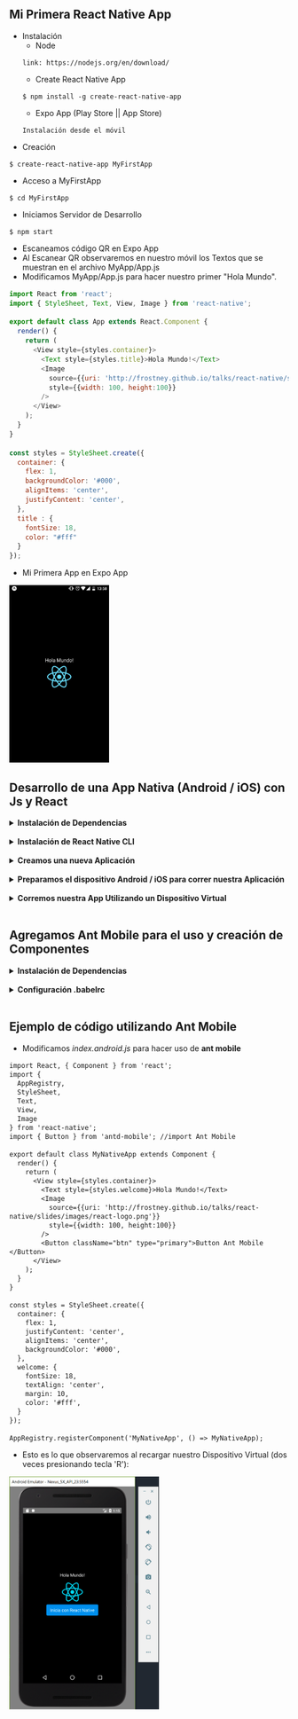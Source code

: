 ## Mi Primera React Native App
  * Instalación
    * Node
    ```
    link: https://nodejs.org/en/download/
    ```
    * Create React Native App
    ```
    $ npm install -g create-react-native-app
    ```
    * Expo App (Play Store || App Store)
    ```
    Instalación desde el móvil
    ```
  * Creación
  ```
  $ create-react-native-app MyFirstApp
  ```
  * Acceso a MyFirstApp
  ```
  $ cd MyFirstApp
  ```
  * Iniciamos Servidor de Desarrollo
  ```
  $ npm start
  ```
  * Escaneamos código QR en Expo App
  * Al Escanear QR observaremos en nuestro móvil los Textos que se muestran en el archivo MyApp/App.js
  * Modificamos MyApp/App.js para hacer nuestro primer "Hola Mundo".
  ```App.js
  import React from 'react';
  import { StyleSheet, Text, View, Image } from 'react-native';

  export default class App extends React.Component {
    render() {
      return (
        <View style={styles.container}>
          <Text style={styles.title}>Hola Mundo!</Text>
          <Image
            source={{uri: 'http://frostney.github.io/talks/react-native/slides/images/react-logo.png'}}
            style={{width: 100, height:100}}
          />
        </View>
      );
    }
  }

  const styles = StyleSheet.create({
    container: {
      flex: 1,
      backgroundColor: '#000',
      alignItems: 'center',
      justifyContent: 'center',
    },
    title : {
      fontSize: 18,
      color: "#fff"
    }
  });
  ```
  * Mi Primera App en Expo App
  <img height="320" src="https://github.com/jimacsx/React-Native/blob/master/MyFirstApp/public/img/MyFirstApp.jpeg"/>
  <br>

## Desarrollo de una App Nativa (Android / iOS) con Js y React
<details>
  <summary><b>Instalación de Dependencias</b></summary>
  <br>
  <ul>
    <li>Accedemos al apartado "Buildin projects with Native Code" dentro de la documentación de React Native (https://facebook.github.io/react-native/docs/getting-started.html#content).</li>
    <li>Dentro del enlace encontraremos la configuración requerida para cada SO.
      <ul>
        <li>macOS   -> iOS</li>
        <li>macOS   -> Android</li>
        <li>linux   -> Android</li>
        <li>windows -> Android</li>
      </ul>
    </li>
  </ul>
</details>
<br>
<details>
  <summary><b>Instalación de React Native CLI</b></summary>
  <br>
  <ul>
    <li>$ npm install -g react-native-cli</li>
    <li>Debemos exportar react-native a nuestras variables de entorno o path (mac/linux) para no tener problemas al correr el comando.</li>
    <li>Para exportar react-native a $PATH en linux/unix hacemos:
      <ul>
        <li>Agregamos en /etc/enviroment la ruta en donde se instaló react-native, algo como: PATH=$PATH:reactNativePath</li>
        <li>O editamos ~/.bashrc agregando una linea parecida a: export PATH=$PATH:reactNativePath</li>
      </ul>
    </li>
    <li>Para exportar react-native a $PATH en macOS hacemos:
      <ul>
        <li>Agregamos en /etc/paths la ruta en donde se instaló react-native</li>
        <li>O editamos cualquiera de los siguientes archivos:
          <ul>
            <li>/etc/profile</li>
            <li>~/.bash_profile</li>
            <li>~/.bash_login   (if .bash_profile does not exist)</li>
            <li>~/.profile      (if .bash_login does not exist)</li>
            <li>agregando una linea parecida a: export PATH=$PATH:reactNativePath</li>
          </ul>  
        </li>
      </ul>
    </li>
  </ul>
</details>
<br>
<details>
  <summary><b>Creamos una nueva Aplicación</b></summary>
  <br>
  <ul>
    <li>$ react-native init MyNativeApp</li>
    <li>$ cd MyNativeApp</li>
  </ul>
</details>
<br>
<details>
  <summary><b>Preparamos el dispositivo Android / iOS para correr nuestra Aplicación</b></summary>
  <br>
  <ul>
    <li>Hay dos maneras de correr nuestra App:
      <ul>
        <li>Utilizando un dispositivo virtual.</li>
        <li>Utilizando un dispositivo físico.</li>
      </ul>
    </li>
    <li>Para lo anterior checamos documentacion (https://facebook.github.io/react-native/docs/getting-started.html) en el apartado "Preparing the Android device".</li>
  </ul>
</details>
<br>
<details>
  <summary><b>Corremos nuestra App Utilizando un Dispositivo Virtual</b></summary>
  <br>
  <ul>
    <li>En esta ocasión sólo trabajaremos en Android. Así que las siguientes instrucciones estaran basadas para Android con Android Studio.</li>
    <li>Editamos el archivo 'index.android.js' para obtener nuestro primer 'Hola Mundo!'</li>
    <li>Antes de correr la aplicación debemos tener encendido nuestro Dispositivo Virtual con Android Studio.
    <li>Para correr la App utilizamos los siguientes comandos:
      <ul>
        <li>Para iOS
          <ul>
            <li>$ react-native run-ios</li>
          </ul>
        </li>
        <li>Para Android
          <ul>
            <li>$ react-native run-android</li>
          </ul>
        </li>
      </ul>
    </li>
    <li>Al correr al app en Android obtendremos lo siguiente:
      <br>
      <br>
      <img height="420" src="https://github.com/jimacsx/React-Native/blob/2820415e455ddbe34098b63b38049ca201a2a8b5/MyNativeApp/images/hola_mundo_android.png"/>
    </li>
  </ul>
</details>
<br>

## Agregamos Ant Mobile para el uso y creación de Componentes
<details>
  <summary><b>Instalación de Dependencias</b></summary>
  <br>
  <ul>
    <li>Nota: todos los comandos se deben correr dentro de la carpeta MyNativeApp, esta para que las dependencias a instalar sean agregadas al archivo package.json</li>
    <li> $ npm install antd-mobile --save </li>
    <li> $ npm install babel-plugin-import --save-dev </li>
  </ul>
</details>
<br>
<details>
  <summary><b>Configuración .babelrc</b></summary>
  <br>
  <ul>
    <li>Esta configuración es para evitar conflictos al querer hacer uso de <b><a href='https://mobile.ant.design'>Ant Mobile</a></b></li>
    <li>Agregamos esta linea en .babelrc :
      <ul>
        <li>{"plugins": [["import", { "libraryName": "antd-mobile" }]]}</li>
      </ul>
    </li>
    <li>En la <a href='https://mobile.ant.design/docs/react/introduce'>documentación</a> de Ant Mobile, sección <b>Componentes</b> podemos echar un vistazo de cómo se hace uso de estos.</li>
  </ul>
</details>
<br>

## Ejemplo de código utilizando Ant Mobile
* Modificamos <i>index.android.js</i> para hacer uso de <b>ant mobile</b>
```
import React, { Component } from 'react';
import {
  AppRegistry,
  StyleSheet,
  Text,
  View,
  Image
} from 'react-native';
import { Button } from 'antd-mobile'; //import Ant Mobile

export default class MyNativeApp extends Component {
  render() {
    return (
      <View style={styles.container}>
        <Text style={styles.welcome}>Hola Mundo!</Text>
        <Image
          source={{uri: 'http://frostney.github.io/talks/react-native/slides/images/react-logo.png'}}
          style={{width: 100, height:100}}
        />
        <Button className="btn" type="primary">Button Ant Mobile </Button>
      </View>
    );
  }
}

const styles = StyleSheet.create({
  container: {
    flex: 1,
    justifyContent: 'center',
    alignItems: 'center',
    backgroundColor: '#000',
  },
  welcome: {
    fontSize: 18,
    textAlign: 'center',
    margin: 10,
    color: '#fff',
  }
});

AppRegistry.registerComponent('MyNativeApp', () => MyNativeApp);
```

* Esto es lo que observaremos al recargar nuestro Dispositivo Virtual (dos veces presionando tecla 'R'):
<img height="420" src="https://github.com/jimacsx/React-Native/blob/master/MyNativeApp/images/button_ant_mobile.png"/>
